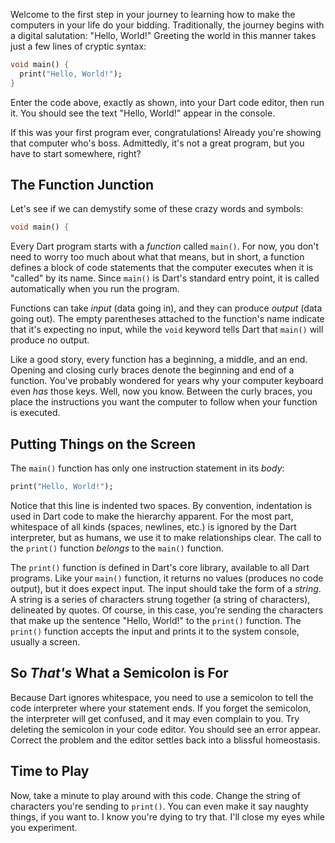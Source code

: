 Welcome to the first step in your journey to learning how to make the computers in your life do your bidding. Traditionally, the journey begins with a digital salutation: "Hello, World!" Greeting the world in this manner takes just a few lines of cryptic syntax:

```dart
void main() {
  print("Hello, World!");
}
```

Enter the code above, exactly as shown, into your Dart code editor, then run it. You should see the text "Hello, World!" appear in the console.

If this was your first program ever, congratulations! Already you're showing that computer who's boss. Admittedly, it's not a great program, but you have to start somewhere, right?

## The Function Junction
Let's see if we can demystify some of these crazy words and symbols:

```dart
void main() {
```

Every Dart program starts with a _function_ called `main()`. For now, you don't need to worry too much about what that means, but in short, a function defines a block of code statements that the computer executes when it is "called" by its name. Since `main()` is Dart's standard entry point, it is called automatically when you run the program.

Functions can take _input_ (data going in), and they can produce _output_ (data going out). The empty parentheses attached to the function's name indicate that it's expecting no input, while the `void` keyword tells Dart that `main()` will produce no output.

Like a good story, every function has a beginning, a middle, and an end. Opening and closing curly braces denote the beginning and end of a function. You've probably wondered for years why your computer keyboard even _has_ those keys. Well, now you know. Between the curly braces, you place the instructions you want the computer to follow when your function is executed.

## Putting Things on the Screen
The `main()` function has only one instruction statement in its _body_:

```dart
print("Hello, World!");
```

Notice that this line is indented two spaces. By convention, indentation is used in Dart code to make the hierarchy apparent. For the most part, whitespace of all kinds (spaces, newlines, etc.) is ignored by the Dart interpreter, but as humans, we use it to make relationships clear. The call to the `print()` function _belongs_ to the `main()` function.

The `print()` function is defined in Dart's core library, available to all Dart programs. Like your `main()` function, it returns no values (produces no code output), but it does expect input. The input should take the form of a _string_. A string is a series of characters strung together (a string of characters), delineated by quotes. Of course, in this case, you're sending the characters that make up the sentence "Hello, World!" to the `print()` function. The `print()` function accepts the input and prints it to the system console, usually a screen.

## So _That's_ What a Semicolon is For
Because Dart ignores whitespace, you need to use a semicolon to tell the code interpreter where your statement ends. If you forget the semicolon, the interpreter will get confused, and it may even complain to you. Try deleting the semicolon in your code editor. You should see an error appear. Correct the problem and the editor settles back into a blissful homeostasis.

## Time to Play
Now, take a minute to play around with this code. Change the string of characters you're sending to `print()`. You can even make it say naughty things, if you want to. I know you're dying to try that. I'll close my eyes while you experiment.
